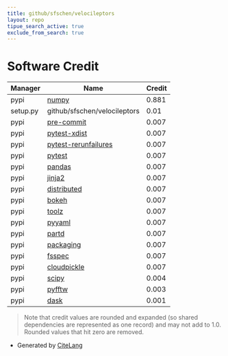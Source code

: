 ```yaml
---
title: github/sfschen/velocileptors
layout: repo
tipue_search_active: true
exclude_from_search: true
---
```

# Software Credit

|Manager|Name|Credit|
|-------|----|------|
|pypi|[numpy](https://www.numpy.org)|0.881|
|setup.py|github/sfschen/velocileptors|0.01|
|pypi|[pre-commit](https://github.com/pre-commit/pre-commit)|0.007|
|pypi|[pytest-xdist](https://pypi.org/project/pytest-xdist)|0.007|
|pypi|[pytest-rerunfailures](https://pypi.org/project/pytest-rerunfailures)|0.007|
|pypi|[pytest](https://pypi.org/project/pytest)|0.007|
|pypi|[pandas](https://pypi.org/project/pandas)|0.007|
|pypi|[jinja2](https://pypi.org/project/jinja2)|0.007|
|pypi|[distributed](https://pypi.org/project/distributed)|0.007|
|pypi|[bokeh](https://pypi.org/project/bokeh)|0.007|
|pypi|[toolz](https://pypi.org/project/toolz)|0.007|
|pypi|[pyyaml](https://pypi.org/project/pyyaml)|0.007|
|pypi|[partd](https://pypi.org/project/partd)|0.007|
|pypi|[packaging](https://pypi.org/project/packaging)|0.007|
|pypi|[fsspec](https://pypi.org/project/fsspec)|0.007|
|pypi|[cloudpickle](https://pypi.org/project/cloudpickle)|0.007|
|pypi|[scipy](https://www.scipy.org)|0.004|
|pypi|[pyfftw](https://github.com/pyFFTW/pyFFTW)|0.003|
|pypi|[dask](https://github.com/dask/dask/)|0.001|


> Note that credit values are rounded and expanded (so shared dependencies are represented as one record) and may not add to 1.0. Rounded values that hit zero are removed.


- Generated by [CiteLang](https://github.com/vsoch/citelang)
